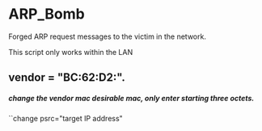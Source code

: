 # ARP_Bomb
Forged ARP request messages to the victim in the network.

This script only works within the LAN
## vendor = "BC:62:D2:". 
##### change the vendor mac desirable mac, only enter starting three octets.
``change psrc="target IP address"
